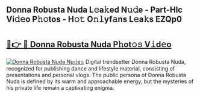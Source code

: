 ## Donna Robusta Nuda L𝚎a𝚔ed N𝚞𝚍e - Part-Hlc Vi𝚍𝚎o P𝚑𝚘tos - H𝚘𝚝 O𝚗𝚕yf𝚊ns L𝚎a𝚔s EZQp0

# <h2><a href="http://kf0245.oniu.top/?m=Donna+Robusta+Nuda">🔗👉 🔴 Donna Robusta Nuda P𝚑ot𝚘𝚜 V𝚒d𝚎o</a></h2>

[![Donna Robusta Nuda Nu𝚍e𝚜](https://i.imgur.com/0qMVB7G.gif)](http://kf0245.oniu.top/?m=Donna+Robusta+Nuda)
Digital trendsetter Donna Robusta Nuda, recognized for publishing dance and lifestyle material, consisting of presentations and personal vlogs. The public persona of Donna Robusta Nuda is defined by its warm and approachable energy, but the mysteries of his private life remain a captivating enigma.  
